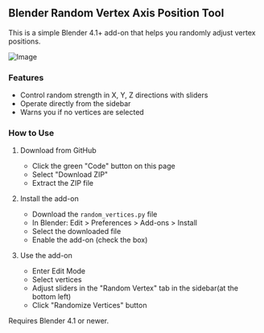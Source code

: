 ## Blender Random Vertex Axis Position Tool

This is a simple Blender 4.1+ add-on that helps you randomly adjust vertex positions.

![Image](https://github.com/user-attachments/assets/fa7f652c-b0f2-4df4-a325-c2d3c4f0beb3)

### Features

- Control random strength in X, Y, Z directions with sliders
- Operate directly from the sidebar
- Warns you if no vertices are selected

### How to Use

1. Download from GitHub
   - Click the green "Code" button on this page
   - Select "Download ZIP"
   - Extract the ZIP file

2. Install the add-on
   - Download the `random_vertices.py` file
   - In Blender: Edit > Preferences > Add-ons > Install
   - Select the downloaded file
   - Enable the add-on (check the box)

3. Use the add-on
   - Enter Edit Mode
   - Select vertices
   - Adjust sliders in the "Random Vertex" tab in the sidebar(at the bottom left)
   - Click "Randomize Vertices" button

Requires Blender 4.1 or newer.
